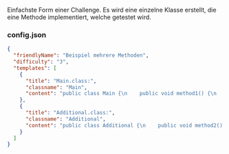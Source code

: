 Einfachste Form einer Challenge. Es wird eine einzelne Klasse erstellt, die eine Methode implementiert, welche getestet wird.

### config.json
```json
{
  "friendlyName": "Beispiel mehrere Methoden",
  "difficulty": "3",
  "templates": [
    {
      "title": "Main.class:",
      "classname": "Main",
      "content": "public class Main {\n    public void method1() {\n        //Implementierung Methode 1\n    }\n}"
    },
    {
      "title": "Additional.class:",
      "classname": "Additional",
      "content": "public class Additional {\n    public void method2() {\n        //Implementierung Methode 2\n    }\n}"
    }
  ]
}
```